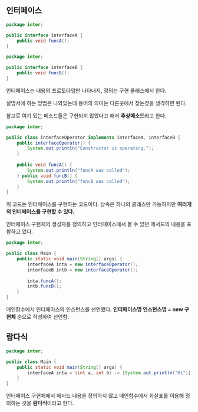 ## 인터페이스
```java
package inter; 

public interface interfaceA { 
    public void funcA(); 
}
```
```java
package inter; 

public interface interfaceB { 
    public void funcB(); 
}
```
인터페이스는 내용의 프로토타입만 나타내지, 정의는 구현 클래스에서 한다.

설명서에 하는 방법은 나와있는데 용어의 의미는 다른곳에서 찾는것을 생각하면 된다.

참고로 여기 있는 메소드들은 구현되지 않았다고 해서 **추상메소드**라고 한다.

```java
package inter; 

public class interfaceOperator implements interfaceA, interfaceB { 
    public interfaceOperator() { 
        System.out.println("Constructor is operating."); 
    } 
    
    public void funcA() { 
        System.out.println("funcA was called"); 
    } public void funcB() { 
        System.out.println("funcB was called"); 
    } 
}
```
위 코드는 인터페이스를 구현하는 코드이다. 상속은 하나의 클래스만 가능하지만 **여러개의 인터페이스를 구현할 수 있다.**

인터페이스 구현체의 생성자를 정의하고 인터페이스에서 볼 수 있던 메서드의 내용을 포함하고 있다.

```java
package inter; 

public class Main { 
    public static void main(String[] args) { 
        interfaceA inta = new interfaceOperator(); 
        interfaceB intb = new interfaceOperator(); 
        
        inta.funcA(); 
        intb.funcB(); 
    } 
}
```
메인함수에서 인터페이스의 인스턴스를 선언했다.
**인터페이스명 인스턴스명 = new 구현체** 순으로 작성하여 선언함.

## 람다식
```java
package inter; 

public class Main { 
    public static void main(String[] args) { 
        interfaceA inta = (int a, int b) -> {System.out.println("Hi")}; 
    } 
}
```
인터페이스 구현체에서 메서드 내용을 정의하지 않고 메인함수에서 화살표를 이용해 정의하는 것을 **람다식**이라고 한다.

